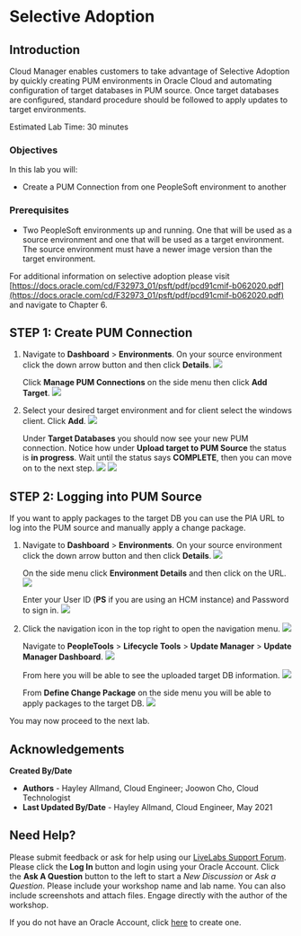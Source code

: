 # Selective Adoption

## Introduction
Cloud Manager enables customers to take advantage of Selective Adoption by quickly creating PUM environments in Oracle Cloud and automating configuration of target databases in PUM source. Once target databases are configured, standard procedure should be followed to apply updates to target environments.

Estimated Lab Time: 30 minutes

### **Objectives**
In this lab you will:
* Create a PUM Connection from one PeopleSoft environment to another

### **Prerequisites**
- Two PeopleSoft environments up and running. One that will be used as a source environment and one that will be used as a target environment. The source environment must have a newer image version than the target environment.

For additional information on selective adoption please visit [https://docs.oracle.com/cd/F32973_01/psft/pdf/pcd91cmif-b062020.pdf](https://docs.oracle.com/cd/F32973_01/psft/pdf/pcd91cmif-b062020.pdf) and navigate to Chapter 6.

## **STEP 1**: Create PUM Connection

1.  Navigate to **Dashboard** > **Environments**. On your source environment click the down arrow button and then click **Details**.
    ![](./images/sourcedetails.png "")

    Click **Manage PUM Connections** on the side menu then click **Add Target**.
    ![](./images/managepum.png "")

2.  Select your desired target environment and for client select the windows client. Click **Add**.
    ![](./images/selecttarget.png "")

    Under **Target Databases** you should now see your new PUM connection. Notice how under **Upload target to PUM Source** the status is **in progress**. Wait until the status says **COMPLETE**, then you can move on to the next step.
    ![](./images/.png "")
    ![](./images/.png "")

## **STEP 2**: Logging into PUM Source

If you want to apply packages to the target DB you can use the PIA URL to log into the PUM source and manually apply a change package. 

1.  Navigate to **Dashboard** > **Environments**. On your source environment click the down arrow button and then click **Details**. 
    ![](./images/sourcedetails.png "")

    On the side menu click **Environment Details** and then click on the URL.
    ![](./images/url.png "")

    Enter your User ID (**PS** if you are using an HCM instance) and Password to sign in.
    ![](./images/login.png "")

2.  Click the navigation icon in the top right to open the navigation menu.
    ![](./images/nav.png "")

    Navigate to **PeopleTools** > **Lifecycle Tools** > **Update Manager** > **Update Manager Dashboard**.
    ![](./images/updatedash.png "")

    From here you will be able to see the uploaded target DB information.
    ![](./images/dbinfo.png "")

    From **Define Change Package** on the side menu you will be able to apply packages to the target DB.
    ![](./images/define.png "")

You may now proceed to the next lab.

## Acknowledgements

**Created By/Date**   
* **Authors** - Hayley Allmand, Cloud Engineer; Joowon Cho, Cloud Technologist
* **Last Updated By/Date** - Hayley Allmand, Cloud Engineer, May 2021

## Need Help?
Please submit feedback or ask for help using our [LiveLabs Support Forum](https://community.oracle.com/tech/developers/categories/Migrate%20SaaS%20to%20OCI). Please click the **Log In** button and login using your Oracle Account. Click the **Ask A Question** button to the left to start a *New Discussion* or *Ask a Question*.  Please include your workshop name and lab name.  You can also include screenshots and attach files.  Engage directly with the author of the workshop.

If you do not have an Oracle Account, click [here](https://profile.oracle.com/myprofile/account/create-account.jspx) to create one.